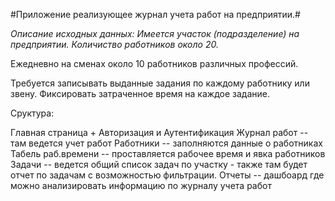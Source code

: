 #Приложение реализующее журнал учета работ на предприятии.#

*Описание исходных данных: Имеется участок (подразделение) на предприятии. Количиство работников около 20.*

Ежедневно на сменах около 10 работников различных профессий.

Требуется записывать выданные задания по каждому работнику или звену.
Фиксировать затраченное время на каждое задание.


Сруктура:

Главная страница + Авторизация и Аутентификация
Журнал работ -- там ведется учет работ
Работники -- заполняются данные о работниках
Табель раб.времени -- проставляется рабочее время и явка работников
Задачи -- ведется общий список задач по участку - также там будет отчет по задачам с возможностью фильтрации.
Отчеты -- дашбоард где можно анализировать информацию по журналу учета работ